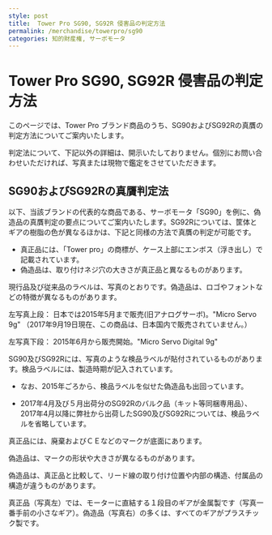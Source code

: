 ```yaml
---
style: post
title:  Tower Pro SG90, SG92R 侵害品の判定方法
permalink: /merchandise/towerpro/sg90
categories: 知的財産権, サーボモータ
---
```


# Tower Pro SG90, SG92R 侵害品の判定方法

このページでは、Tower Pro ブランド商品のうち、SG90およびSG92Rの真贋の判定方法についてご案内いたします。

判定法について、下記以外の詳細は、開示いたしておりません。個別にお問い合わせいただければ、写真または現物で鑑定をさせていただきます。

## SG90およびSG92Rの真贋判定法

以下、当該ブランドの代表的な商品である、サーボモータ「SG90」を例に、偽造品の真贋判定の要点についてご案内いたします。SG92Rについては、筐体とギアの樹脂の色が異なるほかは、下記と同様の方法で真贋の判定が可能です。

- 真正品には、「Tower pro」の商標が、ケース上部にエンボス（浮き出し）で記載されています。
- 偽造品は、取り付けネジ穴の大きさが真正品と異なるものがあります。

現行品及び従来品のラベルは、写真のとおりです。偽造品は、ロゴやフォントなどの特徴が異なるものがあります。

左写真上段： 日本では2015年5月まで販売(旧アナログサーボ)。"Micro Servo 9g" （2017年9月19日現在、この商品は、日本国内で販売されていません。）

左写真下段： 2015年6月から販売開始。"Micro Servo Digital 9g"

SG90及びSG92Rには、写真のような検品ラベルが貼付されているものがあります。検品ラベルには、製造時期が記入されています。

* なお、2015年ごろから、検品ラベルを似せた偽造品も出回っています。

* 2017年4月及び５月出荷分のSG92Rのバルク品（キット等同梱専用品）、2017年4月以降に弊社から出荷したSG90及びSG92Rについては、検品ラベルを省略しています。


真正品には、廃棄およびＣＥなどのマークが底面にあります。

偽造品は、マークの形状や大きさが異なるものがあります。

 

 偽造品は、真正品と比較して、リード線の取り付け位置や内部の構造、付属品の構造が違うものがあります。

 真正品（写真左）では、モーターに直結する１段目のギアが金属製です（写真一番手前の小さなギア）。偽造品（写真右）の多くは、すべてのギアがプラスチック製です。

